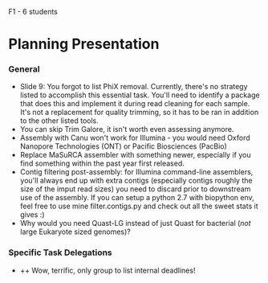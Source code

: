 F1 - 6 students
# Planning Presentation
### General
- Slide 9: You forgot to list PhiX removal. Currently, there's no strategy listed to accomplish this essential task. You'll need to identify a package that does this and implement it during read cleaning for each sample. It's not a replacement for quality trimming, so it has to be ran in addition to the other listed tools.
- You can skip Trim Galore, it isn't worth even assessing anymore.
- Assembly with Canu won't work for Illumina - you would need Oxford Nanopore Technologies (ONT) or Pacific Biosciences (PacBio)
- Replace MaSuRCA assembler with something newer, especially if you find something within the past year first released.
- Contig filtering post-assembly:  for Illumina command-line assemblers, you'll always end up with extra contigs (especially contigs roughly the size of the imput read sizes) you need to discard prior to downstream use of the assembly. If you can setup a python 2.7 with biopython env, feel free to use mine filter.contigs.py and check out all the sweet stats it gives :)
- Why would you need Quast-LG instead of just Quast for bacterial (*not* large Eukaryote sized genomes)?

### Specific Task Delegations
- ++ Wow, terrific, only group to list internal deadlines!

